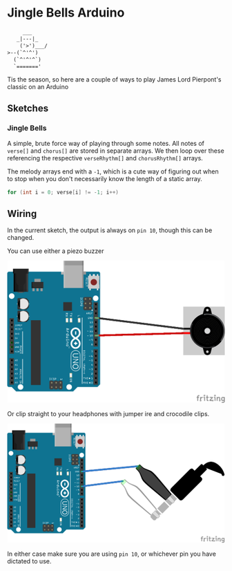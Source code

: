# Jingle Bells Arduino

```
     ___
   _|---|_
    ('>')___/
>--(`^'^')
  (`^'^'^`)
  `======='
```

Tis the season, so here are a couple of ways to play James Lord Pierpont's classic on an Arduino

## Sketches

### Jingle Bells

A simple, brute force way of playing through some notes. All notes of `verse[]` and `chorus[]` are stored in separate arrays. We then loop over these referencing the respective `verseRhythm[]` and `chorusRhythm[]` arrays.

The melody arrays end with a `-1`, which is a cute way of figuring out when to stop when you don't necessarily know the length of a static array.

```cpp
for (int i = 0; verse[i] != -1; i++)
```

## Wiring

In the current sketch, the output is always on `pin 10`, though this can be changed.

You can use either a piezo buzzer

![](images/ArduinoAudioPiezo.png)

Or clip straight to your headphones with jumper ire and crocodile clips.

![](images/ArduinoAudio.png)


In either case make sure you are using `pin 10`, or whichever pin you have dictated to use.
